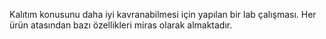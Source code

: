 Kalıtım konusunu daha iyi kavranabilmesi için yapılan bir lab çalışması.
Her ürün atasından bazı özellikleri miras olarak almaktadır.
